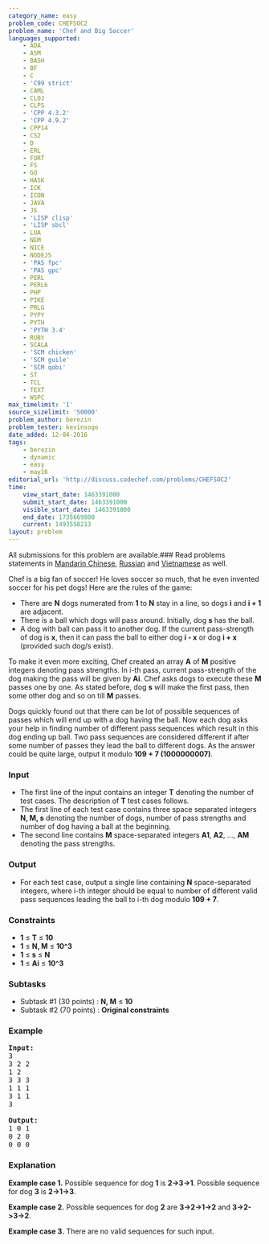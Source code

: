 ```yaml
---
category_name: easy
problem_code: CHEFSOC2
problem_name: 'Chef and Big Soccer'
languages_supported:
    - ADA
    - ASM
    - BASH
    - BF
    - C
    - 'C99 strict'
    - CAML
    - CLOJ
    - CLPS
    - 'CPP 4.3.2'
    - 'CPP 4.9.2'
    - CPP14
    - CS2
    - D
    - ERL
    - FORT
    - FS
    - GO
    - HASK
    - ICK
    - ICON
    - JAVA
    - JS
    - 'LISP clisp'
    - 'LISP sbcl'
    - LUA
    - NEM
    - NICE
    - NODEJS
    - 'PAS fpc'
    - 'PAS gpc'
    - PERL
    - PERL6
    - PHP
    - PIKE
    - PRLG
    - PYPY
    - PYTH
    - 'PYTH 3.4'
    - RUBY
    - SCALA
    - 'SCM chicken'
    - 'SCM guile'
    - 'SCM qobi'
    - ST
    - TCL
    - TEXT
    - WSPC
max_timelimit: '1'
source_sizelimit: '50000'
problem_author: berezin
problem_tester: kevinsogo
date_added: 12-04-2016
tags:
    - berezin
    - dynamic
    - easy
    - may16
editorial_url: 'http://discuss.codechef.com/problems/CHEFSOC2'
time:
    view_start_date: 1463391000
    submit_start_date: 1463391000
    visible_start_date: 1463391000
    end_date: 1735669800
    current: 1493558213
layout: problem
---
```

All submissions for this problem are available.###  Read problems statements in [Mandarin Chinese](http://www.codechef.com/download/translated/MAY16/mandarin/CHEFSOC2.pdf), [Russian](http://www.codechef.com/download/translated/MAY16/russian/CHEFSOC2.pdf) and [Vietnamese](http://www.codechef.com/download/translated/MAY16/vietnamese/CHEFSOC2.pdf) as well.

Chef is a big fan of soccer! He loves soccer so much, that he even invented soccer for his pet dogs! Here are the rules of the game:

- There are **N** dogs numerated from **1** to **N** stay in a line, so dogs **i** and **i + 1** are adjacent.
- There is a ball which dogs will pass around. Initially, dog **s** has the ball.
- A dog with ball can pass it to another dog. If the current pass-strength of dog is **x**, then it can pass the ball to either dog **i - x** or dog **i + x** (provided such dog/s exist).

To make it even more exciting, Chef created an array **A** of **M** positive integers denoting pass strengths. In i-th pass, current pass-strength of the dog making the pass will be given by **Ai**.
Chef asks dogs to execute these **M** passes one by one. As stated before, dog **s** will make the first pass, then some other dog and so on till **M** passes.

Dogs quickly found out that there can be lot of possible sequences of passes which will end up with a dog having the ball. Now each dog asks your help in finding number of different pass sequences which result in this dog ending up ball. Two pass sequences are considered different if after some number of passes they lead the ball to different dogs. As the answer could be quite large, output it modulo **109 + 7 (1000000007)**.

### Input

- The first line of the input contains an integer **T** denoting the number of test cases. The description of **T** test cases follows.
- The first line of each test case contains three space separated integers **N, M, s** denoting the number of dogs, number of pass strengths and number of dog having a ball at the beginning.
- The second line contains **M** space-separated integers **A1**, **A2**, ..., **AM** denoting the pass strengths.

### Output

- For each test case, output a single line containing **N** space-separated integers, where i-th integer should be equal to number of different valid pass sequences leading the ball to i-th dog modulo **109 + 7**.

### Constraints

- **1** ≤ **T** ≤ **10**
- **1** ≤ **N, M** ≤ **10^3**
- **1** ≤ **s** ≤ **N**
- **1** ≤ **Ai** ≤ **10^3**

### Subtasks

- Subtask #1 (30 points) : **N, M** ≤ **10**
- Subtask #2 (70 points) : **Original constraints**

### Example

<pre><b>Input:</b>
3
3 2 2
1 2 
3 3 3
1 1 1
3 1 1
3

<b>Output:</b>
1 0 1
0 2 0
0 0 0
</pre>
### Explanation

**Example case 1.**
Possible sequence for dog **1** is **2-&gt;3-&gt;1**.
Possible sequence for dog **3** is **2-&gt;1-&gt;3**.

**Example case 2.**
Possible sequences for dog **2** are **3-&gt;2-&gt;1-&gt;2** and **3-&gt;2-&gt;3-&gt;2**.

**Example case 3.**
There are no valid sequences for such input.

